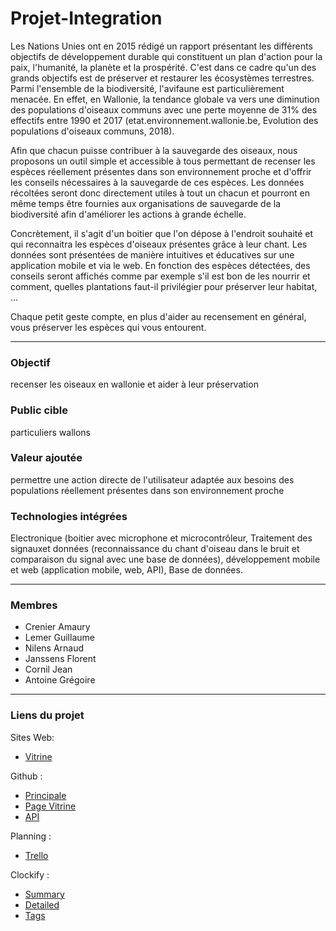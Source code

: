 # Projet-Integration

Les Nations Unies ont en 2015 rédigé un rapport présentant les différents objectifs de développement durable qui constituent un plan d'action pour la paix, l'humanité, la planète et la prospérité. C'est dans ce cadre qu'un des grands objectifs est de préserver et restaurer les écosystèmes terrestres.
Parmi l'ensemble de la biodiversité, l'avifaune est particulièrement menacée. En effet, en Wallonie, la tendance globale va vers une diminution des populations d'oiseaux communs avec une perte moyenne de 31% des effectifs entre 1990 et 2017 (etat.environnement.wallonie.be, Evolution des populations d'oiseaux communs, 2018).

Afin que chacun puisse contribuer à la sauvegarde des oiseaux, nous proposons un outil simple et accessible à tous permettant de recenser les espèces réellement présentes dans son environnement proche et d'offrir les conseils nécessaires à la sauvegarde de ces espèces. Les données récoltées seront donc directement utiles à tout un chacun et pourront en même temps être fournies aux organisations de sauvegarde de la biodiversité afin d'améliorer les actions à grande échelle.

Concrètement, il s'agit d'un boitier que l'on dépose à l'endroit souhaité et qui reconnaitra les espèces d'oiseaux présentes grâce à leur chant. Les données sont présentées de manière intuitives et éducatives sur une application mobile et via le web. En fonction des espèces détectées, des conseils seront affichés comme par exemple s'il est bon de les nourrir et comment, quelles plantations faut-il privilégier pour préserver leur habitat, ...

Chaque petit geste compte, en plus d'aider au recensement en général, vous préserver les espèces qui vous entourent.


----------
### Objectif
recenser les oiseaux en wallonie et aider à leur préservation

### Public cible
particuliers wallons 

### Valeur ajoutée
permettre une action directe de l'utilisateur adaptée aux besoins des populations réellement présentes dans son environnement proche

### Technologies intégrées
Electronique (boitier avec microphone et microcontrôleur, Traitement des signauxet données (reconnaissance du chant d'oiseau dans le bruit et comparaison du signal avec une base de données), développement mobile et web (application mobile, web, API), Base de données.

----------
### Membres

- Crenier Amaury
- Lemer Guillaume
- Nilens Arnaud
- Janssens Florent
- Cornil Jean
- Antoine Grégoire

----------
### Liens du projet

Sites Web:
- [Vitrine](https://projet-int-ca671.web.app/?fbclid=IwAR2fdmAEpw2jBQPjuVarJerwso5EAaFqOpNoFY0TeENws6agTLsJy9yKnMI)

Github :
- [Principale](https://github.com/Arylmera/Projet-Integration)
- [Page Vitrine](https://github.com/Kotth/Projet-Integration-Vitrine)
- [API]()

Planning :
- [Trello](https://trello.com/b/cVyeFlzv/projet-dint%C3%A9gration)

Clockify : 
- [Summary](https://clockify.me/shared/5f6ba9bd40e1787995ae276b)
- [Detailed](https://clockify.me/shared/5f6ba9f27484d0304bfb08e4)
- [Tags](https://clockify.me/shared/5f6baa637484d0304bfb08e5)
